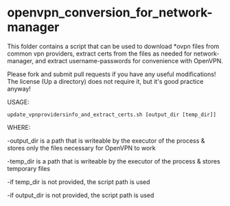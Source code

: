 # openvpn_conversion_for_network-manager
This folder contains a script that can be used to download *ovpn files from common vpn providers, 
extract certs from the files as needed for network-manager, and extract username-passwords for convenience with OpenVPN.

Please fork and submit pull requests if you have any useful modifications!
The license (Up a directory) does not require it, but it's good practice anyway!

USAGE:

	update_vpnprovidersinfo_and_extract_certs.sh [output_dir [temp_dir]]
	
WHERE:

-output_dir is a path that is writeable by the executor of the process & stores only the files necessary for OpenVPN to work

-temp_dir is a path that is writeable by the executor of the process & stores temporary files

-if temp_dir is not provided, the script path is used

-if output_dir is not provided, the script path is used

